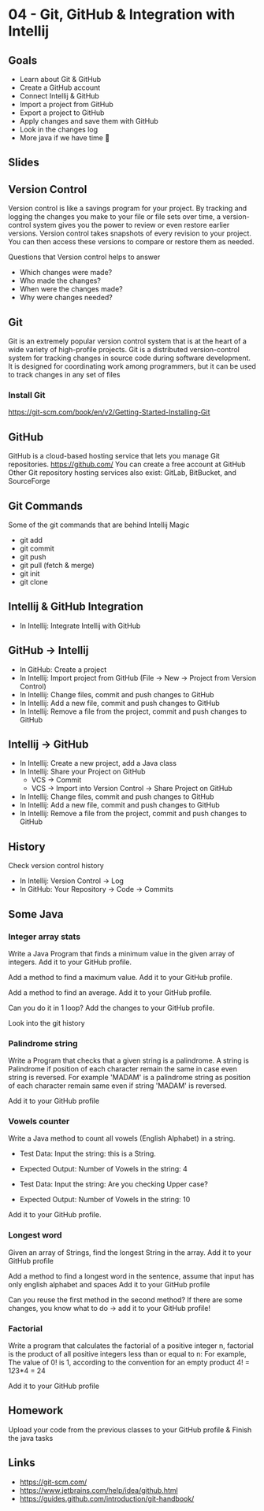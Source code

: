 # 04 - Git, GitHub & Integration with Intellij
<Teacher name="Alina"></Teacher>

## Goals
- Learn about Git & GitHub
- Create a GitHub account
- Connect Intellij & GitHub
- Import a project from GitHub 
- Export a project to GitHub
- Apply changes and save them with GitHub
- Look in the changes log
- More java if we have time 🤩

## Slides
<GoogleSlides src="https://docs.google.com/presentation/d/1RgKPHJn_AQm231YCLCLqNtlWSuIJSz9kxrW6rox3HX0/embed"></GoogleSlides>

## Version Control
Version control is like a savings program for your project. 
By tracking and logging the changes you make to your file or file sets over time, a version-control system gives you the power to review or even restore earlier versions. 
Version control takes snapshots of every revision to your project. You can then access these versions to compare or restore them as needed.

Questions that Version control helps to answer
- Which changes were made?
- Who made the changes?
- When were the changes made?
- Why were changes needed?

## Git
Git is an extremely popular version control system that is at the heart of a wide variety of high-profile projects.
Git is a distributed version-control system for tracking changes in source code during software development. 
It is designed for coordinating work among programmers, but it can be used to track changes in any set of files

### Install Git 
https://git-scm.com/book/en/v2/Getting-Started-Installing-Git

## GitHub
GitHub is a cloud-based hosting service that lets you manage Git repositories.
https://github.com/
You can create a free account at GitHub
Other Git repository hosting services also exist: GitLab, BitBucket, and SourceForge 

## Git Commands
Some of the git commands that are behind Intellij Magic 
- git add
- git commit
- git push 
- git pull (fetch & merge)
- git init
- git clone

## Intellij & GitHub Integration
- In Intellij: Integrate Intellij with GitHub 

## GitHub -> Intellij
- In GitHub: Create a project
- In Intellij: Import project from GitHub (File -> New -> Project from Version Control)
- In Intellij: Change files, commit and push changes to GitHub
- In Intellij: Add a new file, commit and push changes to GitHub
- In Intellij: Remove a file from the project, commit and push changes to GitHub

## Intellij -> GitHub
- In Intellij: Create a new project, add a Java class
- In Intellij: Share your Project on GitHub 
    - VCS -> Commit
    - VCS -> Import into Version Control -> Share Project on GitHub
- In Intellij: Change files, commit and push changes to GitHub
- In Intellij: Add a new file, commit and push changes to GitHub
- In Intellij: Remove a file from the project, commit and push changes to GitHub

## History 
Check version control history
- In Intellij: Version Control -> Log
- In GitHub: Your Repository -> Code -> Commits 

## Some Java
### Integer array stats
Write a Java Program that finds a minimum value in the given array of integers. 
Add it to your GitHub profile.

Add a method to find a maximum value. 
Add it to your GitHub profile.

Add a method to find an average. 
Add it to your GitHub profile.

Can you do it in 1 loop?
Add the changes to your GitHub profile.

Look into the git history 

### Palindrome string
Write a Program that checks that a given string is a palindrome. 
A string is Palindrome if position of each character remain the same in case even string is reversed. 
For example 'MADAM' is a palindrome string as position of each character remain same even if string 'MADAM' is reversed.

Add it to your GitHub profile

### Vowels counter
Write a Java method to count all vowels (English Alphabet) in a string.

- Test Data: Input the string: this is a String.
- Expected Output: Number of  Vowels in the string: 4

- Test Data: Input the string: Are you checking Upper case?
- Expected Output: Number of  Vowels in the string: 10

Add it to your GitHub profile.

### Longest word
Given an array of Strings, find the longest String in the array.
Add it to your GitHub profile

Add a method to find a longest word in the sentence, assume that input has only english alphabet and spaces
Add it to your GitHub profile

Can you reuse the first method in the second method?
If there are some changes, you know what to do -> add it to your GitHub profile!

### Factorial 
Write a program that calculates the factorial of a positive integer n, factorial is the product of all positive integers less than or equal to n: 
For example, The value of 0! is 1, according to the convention for an empty product
4! = 1*2*3*4 = 24

Add it to your GitHub profile

## Homework
Upload your code from the previous classes to your GitHub profile & Finish the java tasks

## Links
- https://git-scm.com/ 
- https://www.jetbrains.com/help/idea/github.html
- https://guides.github.com/introduction/git-handbook/
